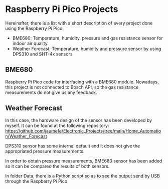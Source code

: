 # Raspberry Pi Pico Projects

Hereinafter, there is a list with a short description of every project done using the Raspberry Pi Pico:
* BME680: Temperature, humidity, pressure and gas resistance sensor for indoor air quality.
* Weather Forecast: Temperature, humidity and pressure sensor by using DPS310 and SHT-4x sensors

## BME680
Raspberry Pi Pico code for interfacing with a BME680 module.
Nowadays, this project is not connected to Bosch API, so the gas resistance measurements do not give us any feedback.

## Weather Forecast
In this case, the hardware design of the sensor has been developed by myself. It can be found at the following repository: https://github.com/jaumefe/Electronic_Projects/tree/main/Home_Automation/Weather_Forecast

DPS310 sensor has some internal default and it does not give the appropriated pressure measurements.

In order to obtain pressure measurements, BME680 sensor has been added so it can be compared the results of both sensors.

In folder Data, there is a Python script so as to see the output send by USB through the Raspberry Pi Pico
